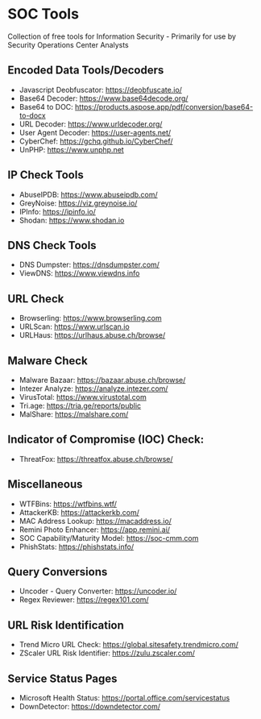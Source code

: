 # SOC Tools
Collection of free tools for Information Security - Primarily for use by Security Operations Center Analysts

## Encoded Data Tools/Decoders
* Javascript Deobfuscator: https://deobfuscate.io/
* Base64 Decoder: https://www.base64decode.org/
* Base64 to DOC: https://products.aspose.app/pdf/conversion/base64-to-docx
* URL Decoder: https://www.urldecoder.org/
* User Agent Decoder: https://user-agents.net/
* CyberChef: https://gchq.github.io/CyberChef/
* UnPHP: https://www.unphp.net

## IP Check Tools
* AbuseIPDB: https://www.abuseipdb.com/
* GreyNoise: https://viz.greynoise.io/
* IPInfo: https://ipinfo.io/
* Shodan: https://www.shodan.io

## DNS Check Tools
* DNS Dumpster: https://dnsdumpster.com/
* ViewDNS: https://www.viewdns.info

## URL Check
* Browserling: https://www.browserling.com
* URLScan: https://www.urlscan.io
* URLHaus: https://urlhaus.abuse.ch/browse/

## Malware Check
* Malware Bazaar: https://bazaar.abuse.ch/browse/
* Intezer Analyze: https://analyze.intezer.com/
* VirusTotal: https://www.virustotal.com
* Tri.age: https://tria.ge/reports/public
* MalShare: https://malshare.com/

## Indicator of Compromise (IOC) Check:
* ThreatFox: https://threatfox.abuse.ch/browse/

## Miscellaneous
* WTFBins: https://wtfbins.wtf/
* AttackerKB: https://attackerkb.com/
* MAC Address Lookup: https://macaddress.io/
* Remini Photo Enhancer: https://app.remini.ai/
* SOC Capability/Maturity Model: https://soc-cmm.com
* PhishStats: https://phishstats.info/

## Query Conversions
* Uncoder - Query Converter: https://uncoder.io/
* Regex Reviewer: https://regex101.com/

## URL Risk Identification
* Trend Micro URL Check: https://global.sitesafety.trendmicro.com/
* ZScaler URL Risk Identifier: https://zulu.zscaler.com/

## Service Status Pages
* Microsoft Health Status: https://portal.office.com/servicestatus
* DownDetector: https://downdetector.com/
